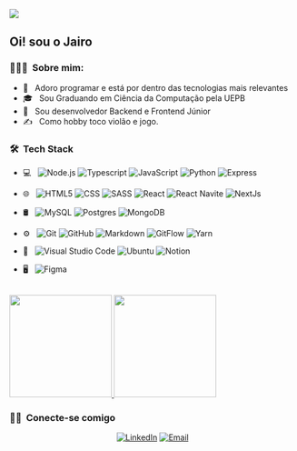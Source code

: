 ![](https://i.imgur.com/qKaf1oO.png)

<h2>Oi! sou o Jairo</h2>

<h3> 👨🏻‍💻 &nbsp;Sobre mim: </h3>

- 🤔 &nbsp; Adoro programar e está por dentro das tecnologias mais relevantes
- 🎓 &nbsp; Sou Graduando em Ciência da Computação pela UEPB
- 💼 &nbsp; Sou desenvolvedor Backend e Frontend Júnior
- ✍️ &nbsp; Como hobby toco violão e jogo.

<h3> 🛠 &nbsp;Tech Stack</h3>

- 💻 &nbsp;
  ![Node.js](https://img.shields.io/badge/-Node.js-333333?style=flat&logo=node.js)
  ![Typescript](https://img.shields.io/badge/-Typescript-333333?style=flat&logo=Typescript&logoColor=007396)
  ![JavaScript](https://img.shields.io/badge/-JavaScript-333333?style=flat&logo=javascript)
  ![Python](https://img.shields.io/badge/-Python-333333?style=flat&logo=python)
  ![Express](https://img.shields.io/badge/-express.js-333333?style=flat&logo=express)
  
  
- 🌐 &nbsp;
  ![HTML5](https://img.shields.io/badge/-HTML5-333333?style=flat&logo=HTML5)
  ![CSS](https://img.shields.io/badge/-CSS-333333?style=flat&logo=CSS3&logoColor=1572B6)
  ![SASS](https://img.shields.io/badge/-SASS-333333?style=flat&logo=SASS&logoColor=1572B6)
  ![React](https://img.shields.io/badge/-React_Native-333333?style=flat&logo=react)
  ![React Navite](https://img.shields.io/badge/-React-333333?style=flat&logo=react)
  ![NextJs](https://img.shields.io/badge/-nextjs-333333?style=flat&logo=next.js)
  
- 🛢 &nbsp;
  ![MySQL](https://img.shields.io/badge/-MySQL-333333?style=flat&logo=mysql)
  ![Postgres](https://img.shields.io/badge/-Postgres-333333?style=flat&logo=postgresql)
  ![MongoDB](https://img.shields.io/badge/-MongoDB-333333?style=flat&logo=mongodb)
  
- ⚙️ &nbsp;
  ![Git](https://img.shields.io/badge/-Git-333333?style=flat&logo=git)
  ![GitHub](https://img.shields.io/badge/-GitHub-333333?style=flat&logo=github)
  ![Markdown](https://img.shields.io/badge/-Markdown-333333?style=flat&logo=markdown)
  ![GitFlow](https://img.shields.io/badge/-GitFlow-333333?style=flat&logo=gitflow)
  ![Yarn](https://img.shields.io/badge/-Yarn-333333?style=flat&logo=yarn)
  
- 🔧 &nbsp;
  ![Visual Studio Code](https://img.shields.io/badge/-Visual%20Studio%20Code-333333?style=flat&logo=visual-studio-code&logoColor=007ACC)
  ![Ubuntu](https://img.shields.io/badge/-Ubuntu-333333?style=flat&logo=ubuntu)
  ![Notion](https://img.shields.io/badge/-Notion-333333?style=flat&logo=notion)
  
- 🖥 &nbsp;
  ![Figma](https://img.shields.io/badge/-Figma-333333?style=flat&logo=figma)

<br/>

<a href="https://github.com/jairosl">
  <img height="180em" src="https://github-readme-stats.vercel.app/api?username=jairosl&theme=buefy&show_icons=true" />
  <img height="180em" src="https://github-readme-stats.vercel.app/api/top-langs/?username=jairosl&theme=buefy&layout=compact" />
</a>

<br/>

<h3> 🤝🏻 &nbsp;Conecte-se comigo </h3>

<p align="center">
<a href="https://www.linkedin.com/in/jairo-sl/"><img alt="LinkedIn" src="https://img.shields.io/badge/LinkedIn-jairosl-blue?style=flat-square&logo=linkedin"></a>
<a href="mailto:jairosoareslima@gmail.com"><img alt="Email" src="https://img.shields.io/badge/Email-jairosoareslima@gmail.com-blue?style=flat-square&logo=gmail"></a>
</p>
